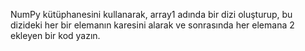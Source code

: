 NumPy kütüphanesini kullanarak, array1 adında bir dizi oluşturup, bu dizideki her bir elemanın karesini alarak ve sonrasında her elemana 2 ekleyen bir kod yazın.